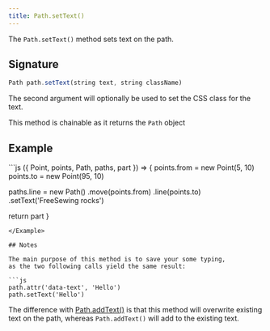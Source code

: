 ```yaml
---
title: Path.setText()
---
```


The `Path.setText()` method sets text on the path.

## Signature

```js
Path path.setText(string text, string className)
```

The second argument will optionally be used to set the CSS class for the text.

<Tip compact>This method is chainable as it returns the `Path` object</Tip>

## Example

<Example caption="Example of the Path.setText() method">
```js
({ Point, points, Path, paths, part }) => {
  points.from = new Point(5, 10)
  points.to = new Point(95, 10)

  paths.line = new Path()
    .move(points.from)
    .line(points.to)
    .setText('FreeSewing rocks')

  return part
}
```
</Example>

## Notes

The main purpose of this method is to save your some typing,
as the two following calls yield the same result:

```js
path.attr('data-text', 'Hello')
path.setText('Hello')
```

The difference with [Path.addText()](/reference/api/path/addtext) is that this
method will overwrite existing text on the path, whereas `Path.addText()` will
add to the existing text.
